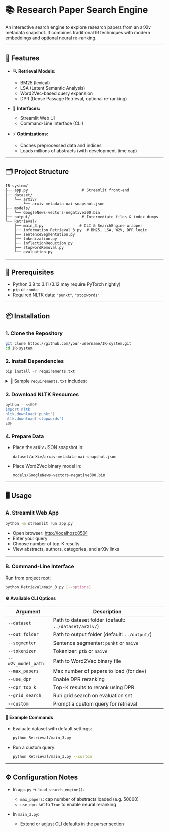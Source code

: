 # 📚 Research Paper Search Engine

An interactive search engine to explore research papers from an arXiv metadata snapshot. It combines traditional IR techniques with modern embeddings and optional neural re-ranking.

---

## 🚀 Features

- 🔍 **Retrieval Models:**
  - BM25 (lexical)
  - LSA (Latent Semantic Analysis)
  - Word2Vec-based query expansion
  - DPR (Dense Passage Retrieval, optional re-ranking)

- 🧠 **Interfaces:**
  - Streamlit Web UI
  - Command-Line Interface (CLI)

- ⚡ **Optimizations:**
  - Caches preprocessed data and indices
  - Loads millions of abstracts (with development-time cap)

---

## 🗂️ Project Structure

```
IR-system/
├── app.py                        # Streamlit front-end
├── dataset/
│   └── arXiv/
│       └── arxiv-metadata-oai-snapshot.json
├── models/
│   └── GoogleNews-vectors-negative300.bin
├── output/                       # Intermediate files & index dumps
└── Retrieval/
    ├── main_3.py                # CLI & SearchEngine wrapper
    ├── information_Retrieval_3.py  # BM25, LSA, W2V, DPR logic
    ├── sentenceSegmentation.py
    ├── tokenization.py
    ├── inflectionReduction.py
    ├── stopwordRemoval.py
    └── evaluation.py
```

---

## 🧰 Prerequisites

- Python 3.8 to 3.11 (3.12 may require PyTorch nightly)
- `pip` or `conda`
- Required NLTK data: `"punkt"`, `"stopwords"`

---

## 📦 Installation

### 1. Clone the Repository
```bash
git clone https://github.com/your-username/IR-system.git
cd IR-system
```

### 2. Install Dependencies
```bash
pip install -r requirements.txt
```

<details>
<summary>📄 Sample <code>requirements.txt</code> includes:</summary>

- streamlit  
- rank_bm25  
- scikit-learn  
- gensim  
- nltk  
- sentence-transformers  
- torch  
- matplotlib  

</details>

### 3. Download NLTK Resources
```bash
python - <<EOF
import nltk
nltk.download('punkt')
nltk.download('stopwords')
EOF
```

### 4. Prepare Data

- Place the arXiv JSON snapshot in:
  ```
  dataset/arXiv/arxiv-metadata-oai-snapshot.json
  ```

- Place Word2Vec binary model in:
  ```
  models/GoogleNews-vectors-negative300.bin
  ```

---

## 🖥️ Usage

### A. Streamlit Web App

```bash
python -m streamlit run app.py
```

- Open browser: [http://localhost:8501](http://localhost:8501)
- Enter your query
- Choose number of top-K results
- View abstracts, authors, categories, and arXiv links

---

### B. Command-Line Interface

Run from project root:

```bash
python Retrieval/main_3.py [--options]
```

#### ⚙️ Available CLI Options

| Argument           | Description                                           |
|--------------------|-------------------------------------------------------|
| `--dataset`        | Path to dataset folder (default: `../dataset/arXiv/`) |
| `--out_folder`     | Path to output folder (default: `../output/`)         |
| `--segmenter`      | Sentence segmenter: `punkt` or `naive`                |
| `--tokenizer`      | Tokenizer: `ptb` or `naive`                           |
| `--w2v_model_path` | Path to Word2Vec binary file                          |
| `--max_papers`     | Max number of papers to load (for dev)                |
| `--use_dpr`        | Enable DPR reranking                                  |
| `--dpr_top_k`      | Top-K results to rerank using DPR                     |
| `--grid_search`    | Run grid search on evaluation set                     |
| `--custom`         | Prompt a custom query for retrieval                   |

#### 🧪 Example Commands

- Evaluate dataset with default settings:
  ```bash
  python Retrieval/main_3.py
  ```

- Run a custom query:
  ```bash
  python Retrieval/main_3.py --custom
  ```

---

## ⚙️ Configuration Notes

- In `app.py` → `load_search_engine()`:
  - `max_papers`: cap number of abstracts loaded (e.g. 50000)
  - `use_dpr`: set to `True` to enable neural reranking

- In `main_3.py`:
  - Extend or adjust CLI defaults in the parser section
